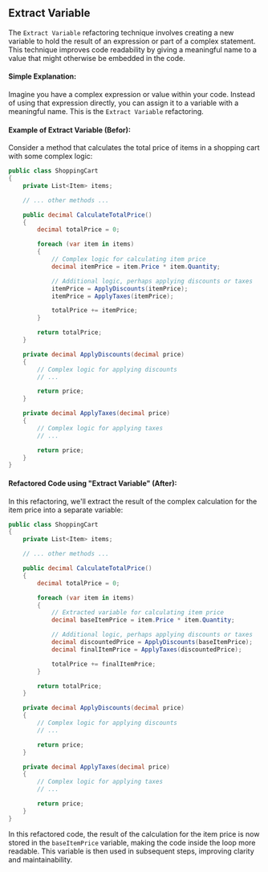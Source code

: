 ## Extract Variable
The `Extract Variable` refactoring technique involves creating a new variable to hold the result of an expression or part of a complex statement. This technique improves code readability by giving a meaningful name to a value that might otherwise be embedded in the code.
#### Simple Explanation:
Imagine you have a complex expression or value within your code. Instead of using that expression directly, you can assign it to a variable with a meaningful name. This is the `Extract Variable` refactoring.
#### Example of Extract Variable (Befor):
Consider a method that calculates the total price of items in a shopping cart with some complex logic:
```csharp
public class ShoppingCart
{
    private List<Item> items;

    // ... other methods ...

    public decimal CalculateTotalPrice()
    {
        decimal totalPrice = 0;

        foreach (var item in items)
        {
            // Complex logic for calculating item price
            decimal itemPrice = item.Price * item.Quantity;

            // Additional logic, perhaps applying discounts or taxes
            itemPrice = ApplyDiscounts(itemPrice);
            itemPrice = ApplyTaxes(itemPrice);

            totalPrice += itemPrice;
        }

        return totalPrice;
    }

    private decimal ApplyDiscounts(decimal price)
    {
        // Complex logic for applying discounts
        // ...

        return price;
    }

    private decimal ApplyTaxes(decimal price)
    {
        // Complex logic for applying taxes
        // ...

        return price;
    }
}
```
#### Refactored Code using "Extract Variable" (After):
In this refactoring, we'll extract the result of the complex calculation for the item price into a separate variable:
```csharp
public class ShoppingCart
{
    private List<Item> items;

    // ... other methods ...

    public decimal CalculateTotalPrice()
    {
        decimal totalPrice = 0;

        foreach (var item in items)
        {
            // Extracted variable for calculating item price
            decimal baseItemPrice = item.Price * item.Quantity;

            // Additional logic, perhaps applying discounts or taxes
            decimal discountedPrice = ApplyDiscounts(baseItemPrice);
            decimal finalItemPrice = ApplyTaxes(discountedPrice);

            totalPrice += finalItemPrice;
        }

        return totalPrice;
    }

    private decimal ApplyDiscounts(decimal price)
    {
        // Complex logic for applying discounts
        // ...

        return price;
    }

    private decimal ApplyTaxes(decimal price)
    {
        // Complex logic for applying taxes
        // ...

        return price;
    }
}
```
In this refactored code, the result of the calculation for the item price is now stored in the `baseItemPrice` variable, making the code inside the loop more readable. This variable is then used in subsequent steps, improving clarity and maintainability.